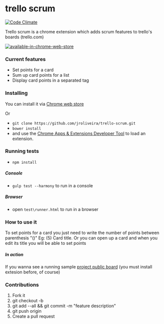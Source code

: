 # trello scrum

[![Code Climate](https://codeclimate.com/github/jroliveira/trello-scrum/badges/gpa.svg)](https://codeclimate.com/github/jroliveira/trello-scrum)

Trello scrum is a chrome extension which adds scrum features to trello's boards (trello.com)

[![available-in-chrome-web-store][webstore-badge]][webstore-page]

### Current features

- Set points for a card
- Sum up card points for a list
- Display card points in a separated tag

### Installing

You can install it via [Chrome web store][webstore-page]

Or

* `git clone https://github.com/jroliveira/trello-scrum.git`
* `bower install`
* and use the [Chrome Apps & Extensions Developer Tool][extensions-developer-tool] to load an extension.

### Running tests

* `npm install`

##### Console

* `gulp test --harmony` to run in a console 

##### Browser

* open `test\runner.html` to run in a browser

### How to use it

To set points for a card you just need to write the number of points between parenthesis "()" Eg: (5) Card title.
Or you can open up a card and when you edit its title you will be able to set points

##### In action

If you wanna see a running sample [project public board][trello-board] (you must install extesion before, of course)

### Contributions 

1. Fork it
2. git checkout -b <branch-name>
3. git add --all && git commit -m "feature description"
4. git push origin <branch-name>
5. Create a pull request

[webstore-badge]: https://github.com/rremizov/github-notifier/raw/master/ChromeWebStore_Badge.png
[webstore-page]: https://goo.gl/0q5Ck7
[extensions-developer-tool]: https://chrome.google.com/webstore/detail/chrome-apps-extensions-de/ohmmkhmmmpcnpikjeljgnaoabkaalbgc
[trello-board]: https://goo.gl/71aerP
